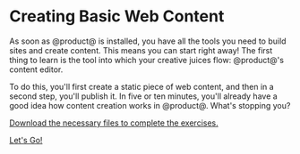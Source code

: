 # Creating Basic Web Content [](id=creating-basic-web-content)

As soon as @product@ is installed, you have all the tools you need to build
sites and create content. This means you can start right away! The first thing
to learn is the tool into which your creative juices flow: @product@'s content
editor. 

To do this, you'll first create a static piece of web content, and then in
a second step, you'll publish it. In five or ten minutes, you'll already have
a good idea how content creation works in @product@. What's stopping you? 

[Download the necessary files to complete the exercises.](https://dev.liferay.com/documents/10184/1463723/Creating+Content+Exercise+Images/b5076e05-9a6f-503a-0218-5b530bee2ef1?version=1.1&download=true)

<a class="go-link btn btn-primary" href="/discover/portal/-/knowledge_base/7-0/initial-setup">Let's Go!<span class="icon-circle-arrow-right"></span></a>